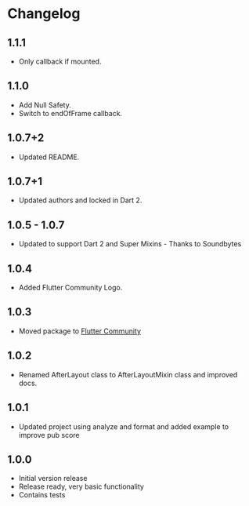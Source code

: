 # Changelog

## 1.1.1
  * Only callback if mounted.

## 1.1.0
  * Add Null Safety.
  * Switch to endOfFrame callback.

## 1.0.7+2
  * Updated README.

## 1.0.7+1
  * Updated authors and locked in Dart 2.

## 1.0.5 - 1.0.7
  * Updated to support Dart 2 and Super Mixins - Thanks to Soundbytes

## 1.0.4
  * Added Flutter Community Logo.

## 1.0.3
  * Moved package to [Flutter Community](https://github.com/fluttercommunity)

## 1.0.2
  * Renamed AfterLayout class to AfterLayoutMixin class and improved docs.

## 1.0.1
  * Updated project using analyze and format and added example to improve pub score

## 1.0.0

  * Initial version release
  * Release ready, very basic functionality
  * Contains tests
